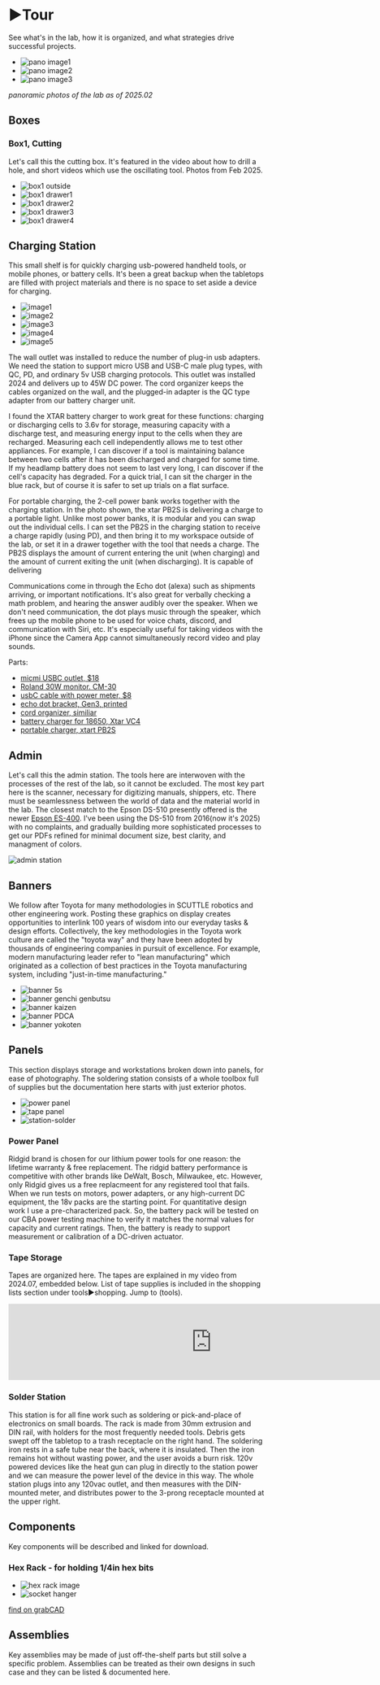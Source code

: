 # ►Tour
See what's in the lab, how it is organized, and what strategies drive successful projects.

- ![pano image1](img/img_pano1.jpg)
- ![pano image2](img/img_pano2.jpg)
- ![pano image3](img/img_pano3.jpg)
  
_panoramic photos of the lab as of 2025.02_

## Boxes

### Box1, Cutting

Let's call this the cutting box.  It's featured in the video about how to drill a hole, and short videos which use the oscillating tool.   Photos from Feb 2025.

- ![box1 outside](img/lab_box1.0.jpg)
- ![box1 drawer1](img/lab_box1.1.jpg)
- ![box1 drawer2](img/lab_box1.2.jpg)
- ![box1 drawer3](img/lab_box1.3.jpg)
- ![box1 drawer4](img/lab_box1.4.jpg)


## Charging Station
This small shelf is for quickly charging usb-powered handheld tools, or mobile phones, or battery cells.  It's been a great backup when the tabletops are filled with project materials and there is no space to set aside a device for charging.

- ![image1](img/pic_charge01.jpg)
- ![image2](img/pic_charge02.jpg)
- ![image3](img/pic_charge03.jpg)
- ![image4](img/pic_charge04.jpg)
- ![image5](img/pic_charge05.jpg)

The wall outlet was installed to reduce the number of plug-in usb adapters.  We need the station to support micro USB and USB-C male plug types, with QC, PD, and ordinary 5v USB charging protocols. This outlet was installed 2024 and delivers up to 45W DC power.  The cord organizer keeps the cables organized on the wall, and the plugged-in adapter is the QC type adapter from our battery charger unit.  

I found the XTAR battery charger to work great for these functions:  charging or discharging cells to 3.6v for storage, measuring capacity with a discharge test, and measuring energy input to the cells when they are recharged.  Measuring each cell independently allows me to test other appliances.  For example, I can discover if a tool is maintaining balance between two cells after it has been discharged and charged for some time.  If my headlamp battery does not seem to last very long, I can discover if the cell's capacity has degraded.  For a quick trial, I can sit the charger in the blue rack, but of course it is safer to set up trials on a flat surface.

For portable charging, the 2-cell power bank works together with the charging station.  In the photo shown, the xtar PB2S is delivering a charge to a portable light.  Unlike most power banks, it is modular and you can swap out the individual cells.  I can set the PB2S in the charging station to receive a charge rapidly (using PD), and then bring it to my workspace outside of the lab, or set it in a drawer together with the tool that needs a charge.  The PB2S displays the amount of current entering the unit (when charging) and the amount of current exiting the unit (when discharging).  It is capable of delivering

Communications come in through the Echo dot (alexa) such as shipments arriving, or important notifications.  It's also great for verbally checking a math problem, and hearing the answer audibly over the speaker.  When we don't need communication, the dot plays music through the speaker, which frees up the mobile phone to be used for voice chats, discord, and communication with Siri, etc.  It's especially useful for taking videos with the iPhone since the Camera App cannot simultaneously record video and play sounds.

Parts:
* [micmi USBC outlet, $18](https://amzn.to/436Ye7F)
* [Roland 30W monitor. CM-30](https://amzn.to/415gYCO)
* [usbC cable with power meter, $8](https://amzn.to/415gYCO)
* [echo dot bracket, Gen3, printed](https://grabcad.com/library/dot_bracket-1)
* [cord organizer, similiar](https://amzn.to/3QbFX1i)
* [battery charger for 18650, Xtar VC4](https://amzn.to/3EssvTP)
* [portable charger, xtart PB2S](https://amzn.to/41bTRFN)

## Admin
Let's call this the admin station.  The tools here are interwoven with the processes of the rest of the lab, so it cannot be excluded.  The most key part here is the scanner, necessary for digitizing manuals, shippers, etc.  There must be seamlessness between the world of data and the material world in the lab.  The closest match to the Epson DS-510 presently offered is the newer [Epson ES-400](https://amzn.to/3Qj0EIl).  I've been using the DS-510 from 2016(now it's 2025) with no complaints, and gradually building more sophisticated processes to get our PDFs refined for minimal document size, best clarity, and managment of colors.

![admin station](img/station_admin1.jpg)

## Banners

We follow after Toyota for many methodologies in SCUTTLE robotics and other engineering work. Posting these graphics on display creates opportunities to interlink 100 years of wisdom into our everyday tasks & design efforts.  Collectively, the key methodologies in the Toyota work culture are called the "toyota way" and they have been adopted by thousands of engineering companies in pursuit of excellence.  For example, modern manufacturing leader refer to "lean manufacturing" which originated as a collection of best practices in the Toyota manufacturing system, including "just-in-time manufacturing."  

- ![banner 5s](img/banner_toyota_5s.jpg)
- ![banner genchi genbutsu](img/banner_toyota_genchi.jpg)
- ![banner kaizen](img/banner_toyota_kaizen.jpg)
- ![banner PDCA](img/banner_toyota_pdca.jpg)
- ![banner yokoten](img/banner_toyota_yokoten.jpg)

## Panels
This section displays storage and workstations broken down into panels, for ease of photography.  The soldering station consists of a whole toolbox full of supplies but the documentation here starts with just exterior photos.

- ![power panel](img/panel_power1.jpg)
- ![tape panel](img/panel_tape1.jpg)
- ![station-solder](img/station_solder1.jpg)

### Power Panel

Ridgid brand is chosen for our lithium power tools for one reason: the lifetime warranty & free replacement.  The ridgid battery performance is competitive with other brands like DeWalt, Bosch, Milwaukee, etc.  However, only Ridgid gives us a free replacmeent for any registered tool that fails.  When we run tests on motors, power adapters, or any high-current DC equipment, the 18v packs are the starting point.  For quantitative design work I use a pre-characterized pack.  So, the battery pack will be tested on our CBA power testing machine to verify it matches the normal values for capacity and current ratings.  Then, the battery is ready to support measurement or calibration of a DC-driven actuator.  

### Tape Storage
Tapes are organized here.  The tapes are explained in my video from 2024.07, embedded below.   List of tape supplies is included in the shopping lists section under tools►shopping.  Jump to (tools).

<iframe width="800" src="https://www.youtube.com/embed/W0sAR_jI4b8" title="More than you ever wanted to know about tape" frameborder="0" allow="accelerometer; autoplay; clipboard-write; encrypted-media; gyroscope; picture-in-picture; web-share" referrerpolicy="strict-origin-when-cross-origin" allowfullscreen></iframe>

### Solder Station

This station is for all fine work such as soldering or pick-and-place of electronics on small boards.  The rack is made from 30mm extrusion and DIN rail, with holders for the most frequently needed tools.  Debris gets swept off the tabletop to a trash receptacle on the right hand.  The soldering iron rests in a safe tube near the back, where it is insulated.  Then the iron remains hot without wasting power, and the user avoids a burn risk.  120v powered devices like the heat gun can plug in directly to the station power and we can measure the power level of the device in this way.   The whole station plugs into any 120vac outlet, and then measures with the DIN-mounted meter, and distributes power to the 3-prong receptacle mounted at the upper right.

## Components
Key components will be described and linked for download.

### Hex Rack - for holding 1/4in hex bits
* ![hex rack image](img/img_hexRack.jpg)
* ![socket hanger](https://d2t1xqejof9utc.cloudfront.net/screenshots/pics/3b6a73568c372ef21f7ab24451733cf2/original.jpg)

[find on grabCAD](https://grabcad.com/library/hexrack-1)

## Assemblies
Key assemblies may be made of just off-the-shelf parts but still solve a specific problem.  Assemblies can be treated as their own designs in such case and they can be listed & documented here.
